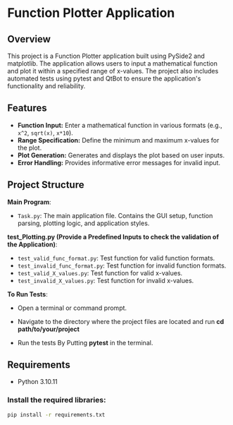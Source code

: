 # Function Plotter Application

## Overview

This project is a Function Plotter application built using PySide2 and matplotlib.
The application allows users to input a mathematical function and plot it within a specified range of x-values.
The project also includes automated tests using pytest and QtBot to ensure the application's functionality and reliability.

## Features

- **Function Input:** Enter a mathematical function in various formats (e.g., `x^2`, `sqrt(x)`, `x*10`).
- **Range Specification:** Define the minimum and maximum x-values for the plot.
- **Plot Generation:** Generates and displays the plot based on user inputs.
- **Error Handling:** Provides informative error messages for invalid input.

## Project Structure


**Main Program**:
- `Task.py`: The main application file. Contains the GUI setup, function parsing, plotting logic, and application styles.

**test_Plotting.py (Provide a Predefined Inputs to check the validation of the Application)**:
- `test_valid_func_format.py`: Test function for valid function formats.
- `test_invalid_func_format.py`: Test function for invalid function formats.
- `test_valid_X_values.py`: Test function for valid x-values.
- `test_invalid_X_values.py`: Test function for invalid x-values.

**To Run Tests**:
- Open a terminal or command prompt.
- Navigate to the directory where the project files are located and run
 **cd path/to/your/project**
  
- Run the tests By Putting
 **pytest**
 in the terminal.


## Requirements

- Python 3.10.11

### Install the required libraries:

```bash
pip install -r requirements.txt
